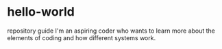 # hello-world
repository guide
I'm an aspiring coder who wants to learn more about the elements of coding and how different systems work.
